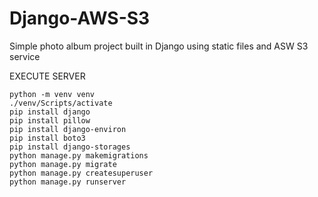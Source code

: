# Django-AWS-S3
Simple photo album project built in Django using static files and ASW S3 service

EXECUTE SERVER
~~~
python -m venv venv 
./venv/Scripts/activate
pip install django
pip install pillow
pip install django-environ
pip install boto3
pip install django-storages
python manage.py makemigrations
python manage.py migrate
python manage.py createsuperuser
python manage.py runserver
~~~
